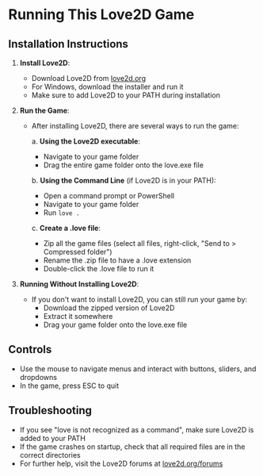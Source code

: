 # Running This Love2D Game

## Installation Instructions

1. **Install Love2D**:
   - Download Love2D from [love2d.org](https://love2d.org/)
   - For Windows, download the installer and run it
   - Make sure to add Love2D to your PATH during installation

2. **Run the Game**:
   - After installing Love2D, there are several ways to run the game:
     
     a. **Using the Love2D executable**:
     - Navigate to your game folder
     - Drag the entire game folder onto the love.exe file
     
     b. **Using the Command Line** (if Love2D is in your PATH):
     - Open a command prompt or PowerShell
     - Navigate to your game folder
     - Run `love .`
     
     c. **Create a .love file**:
     - Zip all the game files (select all files, right-click, "Send to > Compressed folder")
     - Rename the .zip file to have a .love extension
     - Double-click the .love file to run it

3. **Running Without Installing Love2D**:
   - If you don't want to install Love2D, you can still run your game by:
     - Download the zipped version of Love2D
     - Extract it somewhere
     - Drag your game folder onto the love.exe file

## Controls

- Use the mouse to navigate menus and interact with buttons, sliders, and dropdowns
- In the game, press ESC to quit

## Troubleshooting

- If you see "love is not recognized as a command", make sure Love2D is added to your PATH
- If the game crashes on startup, check that all required files are in the correct directories
- For further help, visit the Love2D forums at [love2d.org/forums](https://love2d.org/forums/)
